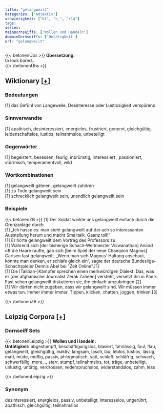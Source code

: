 ```yaml
---
title: "gelangweilt"
kategorien: ["Adjektiv"]
schwierigkeit: ["k1", "h_", "r14"]
tags:
series:
mainDornseiffs: ['Wollen und Handeln']
domainDornseiffs: ['Untätigkeit']
url: "gelangweilt"
---
```


{{< betonenÜbs >}}
**Übersetzung:**  
to look bored...  
{{< /betonenÜbs >}}

## Wiktionary [[+](https://de.wiktionary.org/wiki/gelangweilt)]

### Bedeutungen
[1] das Gefühl von Langeweile, Desinteresse oder Lustlosigkeit verspürend  

### Sinnverwandte
[1] apathisch, desinteressiert, energielos, frustriert, genervt, gleichgültig, leidenschaftslos, lustlos, teilnahmslos, unbeteiligt  

### Gegenwörter
[1] begeistert, besessen, feurig, inbrünstig, interessiert , passioniert, stürmisch, temperamentvoll, wild  

### Wortkombinationen
[1] gelangweilt gähnen, gelangweilt zuhören  
[1] zu Tode gelangweilt sein  
[1] schrecklich gelangweilt sein, unendlich gelangweilt sein  

### Beispiele
{{< betonenZB >}}
[1] Der Soldat winkte uns gelangweilt einfach durch die Grenzanlage durch.  
[1] „Ich hasse es: man steht gelangweilt auf der ach so interessanten Ausstellung herum und macht Smalltalk. Gaanz toll!“  
[1] Er hörte gelangweilt dem Vortrag des Professors zu.  
[1] Während sich [der bisherige Schach-Weltmeister Viswanathan] Anand oft die Haare raufte, gab sich [beim Spiel der neue Champion Magnus] Carlsen fast gelangweilt. „Wenn man sich Magnus' Haltung anschaut, könnte man denken, er schlafe gleich ein“, sagte der deutsche Bundesliga-Schachspieler Dennis Abel bei "Zeit Online".[1]  
[1] Die [Taliban-]Kämpfer sprechen einen merkwürdigen Dialekt. Das, was er [der afghanische Journalist Zerak Zaheen] versteht, versetzt ihn in Panik. Fast schon gelangweilt diskutieren sie, ihn einfach umzubringen.[2]  
[1] Wir dürfen nicht zugeben, dass wir gelangweilt sind. Wir müssen immer etwas tun. Immer immer immer. Tippen, klicken, chatten, joggen, trinken.[3]  

{{< /betonenZB >}}

## Leipzig Corpora [[+](https://corpora.uni-leipzig.de/en/res?word=gelangweilt&corpusId=deu_newscrawl-public_2018)]

### Dornseiff Sets
{{< betonenLeipzig >}}
**Wollen und Handeln:**  
**Untätigkeit:** abgestumpft, beschäftigungslos, blasiert, fahrlässig, faul, flau, gelangweilt, gleichgültig, inaktiv, langsam, lasch, lau, leblos, lustlos, lässig, matt, müde, müßig, passiv, phlegmatisch, satt, schlaff, schläfrig, schwach, schwerfällig, more..., starr, stumpf, teilnahmslos, tot, träge, unbeteiligt, unlustig, untätig, verdrossen, widerspruchslos, widerstandslos, zahm, less  

{{< /betonenLeipzig >}}

### Synonym
desinteressiert, energielos, passiv, unbeteiligt, interesselos, ungerührt, apathisch, gleichgültig, teilnahmslos

